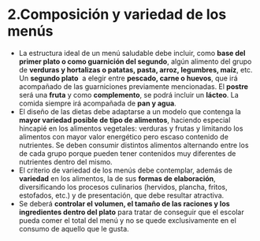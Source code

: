 # 2.Composición y variedad de los menús

*   La estructura ideal de un menú saludable debe incluir, como **base del primer plato o como guarnición del segundo**, algún alimento del grupo de **verduras y hortalizas o patatas, pasta, arroz, legumbres, maíz**, etc. Un **segundo plato**  a elegir entre **pescado, carne o huevos**, que irá acompañado de las guarniciones previamente mencionadas. El **postre** será una **fruta** y como **complemento**, se podrá incluir un **lácteo**. La comida siempre irá acompañada de **pan y agua**.
*   El diseño de las dietas debe adaptarse a un modelo que contenga la **mayor variedad posible de tipo de alimentos**, haciendo especial hincapié en los alimentos vegetales: verduras y frutas y limitando los alimentos con mayor valor energético pero escaso contenido de nutrientes. Se deben consumir distintos alimentos alternando entre los de cada grupo porque pueden tener contenidos muy diferentes de nutrientes dentro del mismo.
*   El criterio de variedad de los menús debe contemplar, además de **variedad** en los alimentos, la de sus **formas de elaboración**, diversificando los procesos culinarios (hervidos, plancha, fritos, estofados, etc.) y de presentación, que debe resultar atractiva.
*   Se deberá **controlar el volumen, el tamaño de las raciones y los ingredientes dentro del plato** para tratar de conseguir que el escolar pueda comer el total del menú y no se quede exclusivamente en el consumo de aquello que le gusta.